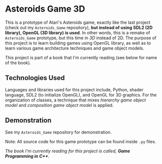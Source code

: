 # Asteroids Game 3D

This is a prototype of Atari's Asteroids game, exactly like the last project (check out my `Asteroids_Game` repository), **but instead of using SDL2 (2D library), OpenGL (3D library) is used**. In other words, this is a remake of `Asteroids_Game` prototype, but this time in *3D* instead of 2D. The purpose of this project is to learn building games using OpenGL library, as well as to learn various game architecture techniques and game object models. 

This project is part of a book that I'm currently reading (see below for name of the book).

## Technologies Used

Languages and libraries used for this project include, Python, shader language, SDL2 (to initialize OpenGL), and OpenGL for 3D graphics. For the organization of classes, a technique that mixes *hierarchy game object model* and *composition game object model* is applied. 

## Demonstration

See my `Asteroids_Game` repository for demonstration.


Note: All source code for this game prototype can be found inside `.py` files.

*The book I'm currently reading for this project is called, **Game Programming in C++**.*
